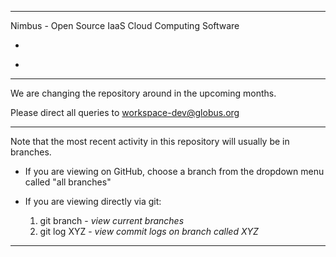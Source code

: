 - - -

Nimbus - Open Source IaaS Cloud Computing Software

* <p><http://workspace.globus.org></p>
* <p><http://github.com/nimbusproject/nimbus></p>

- - -

We are changing the repository around in the upcoming months.

Please direct all queries to <workspace-dev@globus.org>

- - -

Note that the most recent activity in this repository will usually be in branches.

* If you are viewing on GitHub, choose a branch from the dropdown menu called "all branches"

* If you are viewing directly via git:
  1. git branch - _view current branches_
  2. git log XYZ - _view commit logs on branch called XYZ_

- - -
